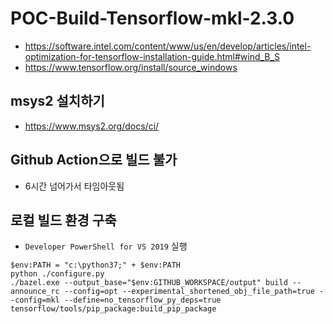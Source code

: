 # POC-Build-Tensorflow-mkl-2.3.0

- https://software.intel.com/content/www/us/en/develop/articles/intel-optimization-for-tensorflow-installation-guide.html#wind_B_S
- https://www.tensorflow.org/install/source_windows


## msys2 설치하기
- https://www.msys2.org/docs/ci/

## Github Action으로 빌드 불가
- 6시간 넘어가서 타임아웃됨

## 로컬 빌드 환경 구축
- `Developer PowerShell for VS 2019` 실행
```
$env:PATH = "c:\python37;" + $env:PATH
python ./configure.py
./bazel.exe --output_base="$env:GITHUB_WORKSPACE/output" build --announce_rc --config=opt --experimental_shortened_obj_file_path=true --config=mkl --define=no_tensorflow_py_deps=true tensorflow/tools/pip_package:build_pip_package
```
